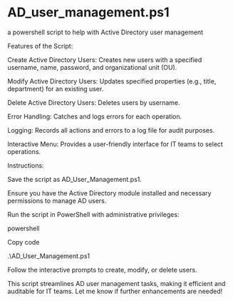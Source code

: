 # AD_user_management.ps1
a powershell script to help with Active Directory user management 

Features of the Script:

Create Active Directory Users: Creates new users with a specified username, name, password, and organizational unit (OU).

Modify Active Directory Users: Updates specified properties (e.g., title, department) for an existing user.

Delete Active Directory Users: Deletes users by username.

Error Handling: Catches and logs errors for each operation.

Logging: Records all actions and errors to a log file for audit purposes.

Interactive Menu: Provides a user-friendly interface for IT teams to select operations.

Instructions:

Save the script as AD_User_Management.ps1.

Ensure you have the Active Directory module installed and necessary permissions to manage AD users.

Run the script in PowerShell with administrative privileges:

powershell

Copy code

.\AD_User_Management.ps1

Follow the interactive prompts to create, modify, or delete users.

This script streamlines AD user management tasks, making it efficient and auditable for IT teams. Let me know if further enhancements are needed!
